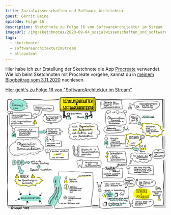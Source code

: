 ```yaml
---
title: Sozialwissenschaften und Software-Architektur
guest: Gerrit Beine
episode: Folge 16
description: Sketchnote zu Folge 16 von SoftwareArchitektur im Stream
imageUrl: /img/sketchnotes/2020-09-04_sozialwissenschaften_und_softwarearchitektur.PNG
tags:
  - sketchnotes
  - softwarearchitekturImStream
  - allcontent
---
```


Hier habe ich zur Erstellung der Sketchnote die App [Procreate](https://procreate.art/) verwendet.
Wie ich beim Sketchnoten mit Procreate vorgehe, kannst du in [meinem Blogbeitrag vom 3.11.2020](/blog/2020-11-03_sketchnotes_mit_procreate/) nachlesen.

[Hier geht's zu Folge 16 von "SoftwareArchitektur im Stream"](https://software-architektur.tv/2020/09/10/folge016.html)

![Sketchnote zu Folge 16](/img/sketchnotes/2020-09-04_sozialwissenschaften_und_softwarearchitektur.PNG)

